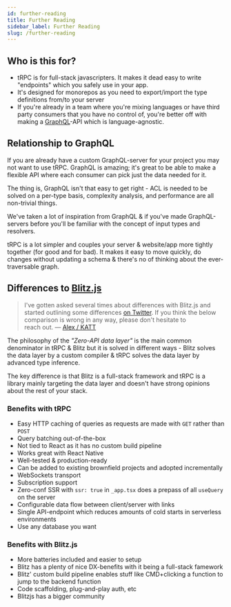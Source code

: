 ```yaml
---
id: further-reading
title: Further Reading
sidebar_label: Further Reading
slug: /further-reading
---
```




## Who is this for?

- tRPC is for full-stack javascripters. It makes it dead easy to write "endpoints" which you safely use in your app.
- It's designed for monorepos as you need to export/import the type definitions from/to your server
- If you're already in a team where you're mixing languages or have third party consumers that you have no control of, you're better off with making a [GraphQL](https://graphql.org/)-API which is language-agnostic.

## Relationship to GraphQL

If you are already have a custom GraphQL-server for your project you may not want to use tRPC. GraphQL is amazing; it's great to be able to make a flexible API where each consumer can pick just the data needed for it. 

The thing is, GraphQL isn't that easy to get right - ACL is needed to be solved on a per-type basis, complexity analysis, and performance are all non-trivial things.

We've taken a lot of inspiration from GraphQL & if you've made GraphQL-servers before you'll be familiar with the concept of input types and resolvers.

tRPC is a lot simpler and couples your server & website/app more tightly together (for good and for bad). It makes it easy to move quickly, do changes without updating a schema & there's no of thinking about the ever-traversable graph.

## Differences to [Blitz.js](https://blitzjs.com/)

> I've gotten asked several times about differences with Blitz.js and started outlining some differences [on Twitter](https://twitter.com/alexdotjs/status/1436654002477969411). If you think the below comparison is wrong in any way, please don't hesitate to reach&nbsp;out.&nbsp;&mdash;&nbsp;[Alex&nbsp;/&nbsp;KATT](https://twitter.com/alexdotjs)

The philosophy of the _"Zero-API data layer"_ is the main common denominator in tRPC & Blitz but it is solved in different ways - Blitz solves the data layer by a custom compiler &amp; tRPC solves the data layer by advanced type inference.

The key difference is that Blitz is a full-stack framework and tRPC is a library mainly targeting the data layer and doesn't have strong opinions about the rest of your stack.

### Benefits with tRPC

- Easy HTTP caching of queries as requests are made with `GET` rather than `POST`
- Query batching out-of-the-box
- Not tied to React as it has no custom build pipeline
- Works great with React Native
- Well-tested & production-ready
- Can be added to existing brownfield projects and adopted incrementally
- WebSockets transport
- Subscription support
- Zero-conf SSR with `ssr: true` in `_app.tsx` does a prepass of all `useQuery` on the server
- Configurable data flow between client/server with links
- Single API-endpoint which reduces amounts of cold starts in serverless environments
- Use any database you want

### Benefits with Blitz.js

- More batteries included and easier to setup
- Blitz has a plenty of nice DX-benefits with it being a full-stack famework  
- Blitz' custom build pipeline enables stuff like CMD+clicking a function to jump to the backend function  
- Code scaffolding, plug-and-play auth, etc
- Blitzjs has a bigger community  
